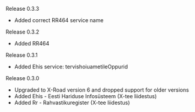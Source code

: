 Release 0.3.3
* Added correct RR464 service name

Release 0.3.2
* Added RR464

Release 0.3.1
* Added Ehis service: tervishoiuametileOppurid

Release 0.3.0
* Upgraded to X-Road version 6 and dropped support for older versions
* Added Ehis - Eesti Hariduse Infosüsteem (X-tee liidestus)
* Added Rr - Rahvastikuregister (X-tee liidestus)

